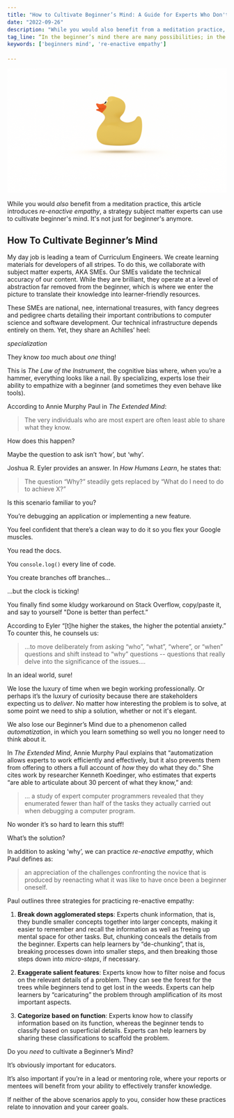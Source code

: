 ```yaml
---
title: "How to Cultivate Beginner’s Mind: A Guide for Experts Who Don't Want to Meditate"
date: "2022-09-26"
description: "While you would also benefit from a meditation practice, this article introduces re-enactive empathy, a strategy subject matter experts can use to cultivate beginner's mind."
tag_line: “In the beginner’s mind there are many possibilities; in the expert’s mind there are few.”
keywords: ['beginners mind', 're-enactive empathy']

---
```


![ beginner's mind ](./jarednielsen-beginners-mind.png)


While you would _also_ benefit from a meditation practice, this article introduces _re-enactive empathy_, a strategy subject matter experts can use to cultivate beginner's mind. It's not just for beginner's anymore.


## How To Cultivate Beginner’s Mind

My day job is leading a team of Curriculum Engineers. We create learning materials for developers of all stripes. To do this, we collaborate with subject matter experts, AKA SMEs. Our SMEs validate the technical accuracy of our content. While they are brilliant, they operate at a level of abstraction far removed from the beginner, which is where we enter the picture to translate their knowledge into learner-friendly resources. 

These SMEs are national, nee, international treasures, with fancy degrees and pedigree charts detailing their important contributions to computer science and software development. Our technical infrastructure depends entirely on them. Yet, they share an Achilles’ heel: 

_specialization_

They know _too_ much about _one_ thing!

This is _The Law of the Instrument_, the cognitive bias where, when you’re a hammer, everything looks like a nail. By specializing, experts lose their ability to empathize with a beginner (and sometimes they even behave like tools).

According to Annie Murphy Paul in _The Extended Mind_:

> The very individuals who are most expert are often least able to share what they know.

How does this happen? 

Maybe the question to ask isn’t ‘how’, but ‘why’. 

Joshua R. Eyler provides an answer. In _How Humans Learn_, he states that: 

> The question “Why?” steadily gets replaced by “What do I need to do to achieve X?”

Is this scenario familiar to you? 

You’re debugging an application or implementing a new feature. 

You feel confident that there’s a clean way to do it so you flex your Google muscles.

You read the docs.

You `console.log()` every line of code.

You create branches off branches… 

…but the clock is ticking! 

You finally find some kludgy workaround on Stack Overflow, copy/paste it, and say to yourself "Done is better than perfect.” 

According to Eyler “[t]he higher the stakes, the higher the potential anxiety.” To counter this, he counsels us:  

> …to move deliberately from asking “who”, “what”, “where”, or “when” questions and shift instead to “why” questions -- questions that really delve into the significance of the issues…. 

In an ideal world, sure! 

We lose the luxury of time when we begin working professionally. Or perhaps it’s the luxury of curiosity because there are stakeholders expecting us to _deliver_. No matter how interesting the problem is to solve, at some point we need to ship a solution, whether or not it's elegant. 

We also lose our Beginner’s Mind due to a phenomenon called _automatization_, in which you learn something so well you no longer need to think about it. 

In _The Extended Mind_, Annie Murphy Paul explains that “automatization allows experts to work efficiently and effectively, but it also prevents them from offering to others a full account of _how_ they do what they do.” She cites work by researcher Kenneth Koedinger, who estimates that experts “are able to articulate about 30 percent of what they know,” and: 

> … a study of expert computer programmers revealed that they enumerated fewer than half of the tasks they actually carried out when debugging a computer program. 

No wonder it’s so hard to learn this stuff! 

What’s the solution? 

In addition to asking ‘why’, we can practice  _re-enactive empathy_, which Paul defines as: 

> an appreciation of the challenges confronting the novice that is produced by reenacting what it was like to have once been a beginner oneself.

Paul outlines three strategies for practicing re-enactive empathy: 

1. **Break down agglomerated steps**: Experts chunk information, that is, they bundle smaller concepts together into larger concepts, making it easier to remember and recall the information as well as freeing up mental space for other tasks. But, chunking conceals the details from the beginner. Experts can help learners by “de-chunking”, that is, breaking processes down into smaller steps, and then breaking those steps down into _micro-steps_, if necessary. 

2. **Exaggerate salient features**: Experts know how to filter noise and focus on the relevant details of a problem. They can see the forest for the trees while beginners tend to get lost in the weeds. Experts can help learners by “caricaturing” the problem through amplification of its most important aspects. 

3. **Categorize based on function**: Experts know how to classify information based on its function, whereas the beginner tends to classify based on superficial details. Experts can help learners by sharing these classifications to scaffold the problem. 

Do you _need_ to cultivate a Beginner’s Mind? 

It’s obviously important for educators. 

It’s also important if you’re in a lead or mentoring role, where your reports or mentees will benefit from your ability to effectively transfer knowledge. 

If neither of the above scenarios apply to you, consider how these practices relate to innovation and your career goals. 
